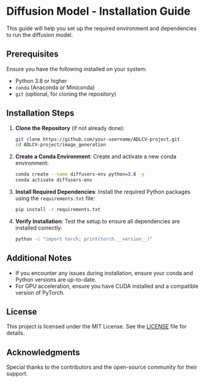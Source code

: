 # Diffusion Model - Installation Guide

This guide will help you set up the required environment and dependencies to run the diffusion model.

## Prerequisites

Ensure you have the following installed on your system:
- Python 3.8 or higher
- `conda` (Anaconda or Miniconda)
- `git` (optional, for cloning the repository)

## Installation Steps

1. **Clone the Repository** (if not already done):
    ```bash
    git clone https://github.com/your-username/ADLCV-project.git
    cd ADLCV-project/image_generation
    ```

2. **Create a Conda Environment**:
    Create and activate a new conda environment:
    ```bash
    conda create --name diffusers-env python=3.8 -y
    conda activate diffusers-env
    ```

3. **Install Required Dependencies**:
    Install the required Python packages using the `requirements.txt` file:
    ```bash
    pip install -r requirements.txt
    ```

4. **Verify Installation**:
    Test the setup to ensure all dependencies are installed correctly:
    ```bash
    python -c "import torch; print(torch.__version__)"
    ```

## Additional Notes

- If you encounter any issues during installation, ensure your conda and Python versions are up-to-date.
- For GPU acceleration, ensure you have CUDA installed and a compatible version of PyTorch.

## License

This project is licensed under the MIT License. See the [LICENSE](../LICENSE) file for details.

## Acknowledgments

Special thanks to the contributors and the open-source community for their support.
